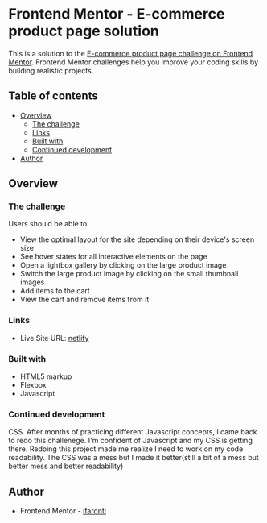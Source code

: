 # Frontend Mentor - E-commerce product page solution

This is a solution to the [E-commerce product page challenge on Frontend Mentor](https://www.frontendmentor.io/challenges/ecommerce-product-page-UPsZ9MJp6). Frontend Mentor challenges help you improve your coding skills by building realistic projects.

## Table of contents

- [Overview](#overview)
  - [The challenge](#the-challenge)
  - [Links](#links)
  - [Built with](#built-with)
  - [Continued development](#continued-development)
- [Author](#author)
## Overview

### The challenge

Users should be able to:

- View the optimal layout for the site depending on their device's screen size
- See hover states for all interactive elements on the page
- Open a lightbox gallery by clicking on the large product image
- Switch the large product image by clicking on the small thumbnail images
- Add items to the cart
- View the cart and remove items from it

### Links
- Live Site URL: [netlify](https://startling-yeot-32a042.netlify.app/)

### Built with

- HTML5 markup
- Flexbox
- Javascript


### Continued development
CSS. After months of practicing different Javascript concepts, I came back to redo this challenege. I'm confident of Javascript and my CSS is getting there. Redoing this project made me realize I need to work on my code readability. The CSS was a mess but I made it better(still a bit of a mess but better mess and better readability)


## Author
- Frontend Mentor - [ifaronti](https://www.frontendmentor.io/profile/ifaronti)

